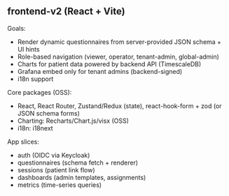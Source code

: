 ## frontend-v2 (React + Vite)

Goals:
- Render dynamic questionnaires from server-provided JSON schema + UI hints
- Role-based navigation (viewer, operator, tenant-admin, global-admin)
- Charts for patient data powered by backend API (TimescaleDB)
- Grafana embed only for tenant admins (backend-signed)
- i18n support

Core packages (OSS):
- React, React Router, Zustand/Redux (state), react-hook-form + zod (or JSON schema forms)
- Charting: Recharts/Chart.js/visx (OSS)
- i18n: i18next

App slices:
- auth (OIDC via Keycloak)
- questionnaires (schema fetch + renderer)
- sessions (patient link flow)
- dashboards (admin templates, assignments)
- metrics (time-series queries)


